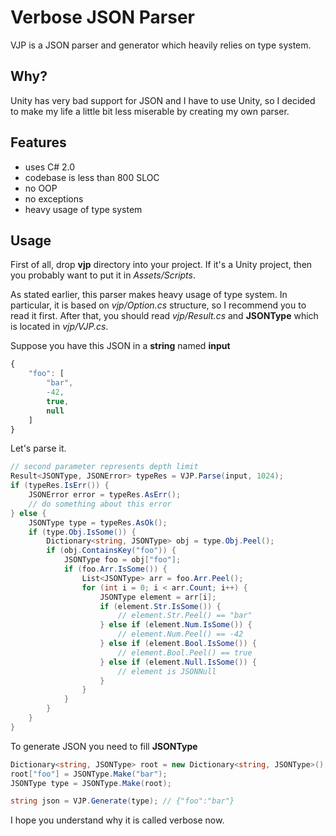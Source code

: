 # Verbose JSON Parser
VJP is a JSON parser and generator which heavily relies on type system.

## Why?
Unity has very bad support for JSON and I have to use Unity, so I decided to make my life a little bit less miserable by creating my own parser.

## Features
* uses C# 2.0
* codebase is less than 800 SLOC
* no OOP
* no exceptions
* heavy usage of type system

## Usage
First of all, drop **vjp** directory into your project. If it's a Unity project, then you probably want to put it in *Assets/Scripts*.

As stated earlier, this parser makes heavy usage of type system. In particular, it is based on *vjp/Option.cs* structure, so I recommend you to read it first. After that, you should read *vjp/Result.cs* and **JSONType** which is located in *vjp/VJP.cs*.

Suppose you have this JSON in a **string** named **input**
```javascript
{
    "foo": [
        "bar",
        -42,
        true,
        null
    ]
}
```
Let's parse it.
```csharp
// second parameter represents depth limit
Result<JSONType, JSONError> typeRes = VJP.Parse(input, 1024);
if (typeRes.IsErr()) {
    JSONError error = typeRes.AsErr();
    // do something about this error
} else {
    JSONType type = typeRes.AsOk();
    if (type.Obj.IsSome()) {
        Dictionary<string, JSONType> obj = type.Obj.Peel();
        if (obj.ContainsKey("foo")) {
            JSONType foo = obj["foo"];
            if (foo.Arr.IsSome()) {
                List<JSONType> arr = foo.Arr.Peel();
                for (int i = 0; i < arr.Count; i++) {
                    JSONType element = arr[i];
                    if (element.Str.IsSome()) {
                        // element.Str.Peel() == "bar"
                    } else if (element.Num.IsSome()) {
                        // element.Num.Peel() == -42
                    } else if (element.Bool.IsSome()) {
                        // element.Bool.Peel() == true
                    } else if (element.Null.IsSome()) {
                        // element is JSONNull
                    }
                }
            }
        }
    }
}
```
To generate JSON you need to fill **JSONType**
```csharp
Dictionary<string, JSONType> root = new Dictionary<string, JSONType>();
root["foo"] = JSONType.Make("bar");
JSONType type = JSONType.Make(root);

string json = VJP.Generate(type); // {"foo":"bar"}
```
I hope you understand why it is called verbose now.
